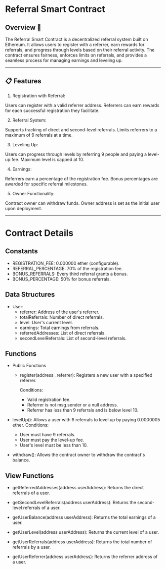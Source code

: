 # Referral Smart Contract

## Overview 🚀

The Referral Smart Contract is a decentralized referral system built on Ethereum. It allows users to register with a referrer, earn rewards for referrals, and progress through levels based on their referral activity. The contract ensures fairness, enforces limits on referrals, and provides a seamless process for managing earnings and leveling up.

---

## 📋 Features

1. Registration with Referral:

Users can register with a valid referrer address.
Referrers can earn rewards for each successful registration they facilitate.

2. Referral System:

Supports tracking of direct and second-level referrals.
Limits referrers to a maximum of 9 referrals at a time.

3. Leveling Up:

Users can progress through levels by referring 9 people and paying a level-up fee.
Maximum level is capped at 10.

4. Earnings:

Referrers earn a percentage of the registration fee.
Bonus percentages are awarded for specific referral milestones.

5. Owner Functionality:

Contract owner can withdraw funds.
Owner address is set as the initial user upon deployment.

---

# Contract Details

## Constants

- REGISTRATION_FEE: 0.000000 ether (configurable).
- REFERRAL_PERCENTAGE: 70% of the registration fee.
- BONUS_REFERRALS: Every third referral grants a bonus.
- BONUS_PERCENTAGE: 50% for bonus referrals.

## Data Structures

- User:
  - referrer: Address of the user's referrer.
  - totalReferrals: Number of direct referrals.
  - level: User's current level.
  - earnings: Total earnings from referrals.
  - referredAddresses: List of direct referrals.
  - secondLevelReferrals: List of second-level referrals.

## Functions

- Public Functions

  - register(address \_referrer):
    Registers a new user with a specified referrer.

    Conditions:

    - Valid registration fee.
    - Referrer is not msg.sender or a null address.
    - Referrer has less than 9 referrals and is below level 10.

- levelUp():
  Allows a user with 9 referrals to level up by paying 0.0000005 ether.
  Conditions:

  - User must have 9 referrals.
  - User must pay the level-up fee.
  - User's level must be less than 10.

- withdraw():
  Allows the contract owner to withdraw the contract's balance.

## View Functions

- getReferredAddresses(address userAddress):
  Returns the direct referrals of a user.

- getSecondLevelReferrals(address userAddress):
  Returns the second-level referrals of a user.

- getUserBalance(address userAddress):
  Returns the total earnings of a user.

- getUserLevel(address userAddress):
  Returns the current level of a user.

- getUserReferrals(address userAddress):
  Returns the total number of referrals by a user.

- getUserReferrer(address userAddress):
  Returns the referrer address of a user.
